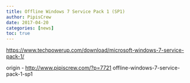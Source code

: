 ```yaml
---
title: Offline Windows 7 Service Pack 1 (SP1)
author: PipisCrew
date: 2017-04-20
categories: [news]
toc: true
---
```


https://www.techpowerup.com/download/microsoft-windows-7-service-pack-1/

origin - http://www.pipiscrew.com/?p=7721 offline-windows-7-service-pack-1-sp1